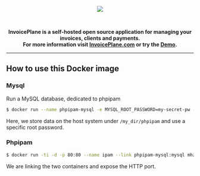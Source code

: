 <p align="center">
  <img src="http://invoiceplane.com/content/logo/SVG/logo_small.svg">
</p>
<p>&nbsp;</p>

<p align="center" bgcolor="#429ae1"><b>InvoicePlane is a self-hosted open source application for managing your invoices, clients and payments.<br>
  For more information visit <a href="https://invoiceplane.com">InvoicePlane.com</a> or try the <a href="https://demo.invoiceplane.com">Demo</a>.</b></p>

---

## How to use this Docker image

### Mysql

Run a MySQL database, dedicated to phpipam

```bash
$ docker run --name phpipam-mysql -e MYSQL_ROOT_PASSWORD=my-secret-pw -v /my_dir/phpipam:/var/lib/mysql -d mysql:5.6
```

Here, we store data on the host system under `/my_dir/phpipam` and use a specific root password.

### Phpipam

```bash
$ docker run -ti -d -p 80:80 --name ipam --link phpipam-mysql:mysql mhzawadi/invoiceplane
```

We are linking the two containers and expose the HTTP port.
